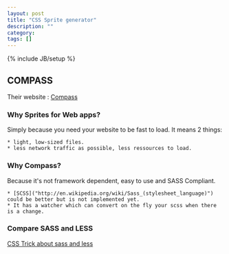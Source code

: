 ```yaml
---
layout: post
title: "CSS Sprite generator"
description: ""
category: 
tags: []
---
```

{% include JB/setup %}


## COMPASS

Their website : [Compass]("http://compass-style.org/help/tutorials/spriting/")

### Why Sprites for Web apps?

Simply because you need your website to be fast to load. It means 2 things:

    * light, low-sized files.
    * less network traffic as possible, less ressources to load.

### Why Compass?

Because it's not framework dependent, easy to use and SASS Compliant.

    * [SCSS]("http://en.wikipedia.org/wiki/Sass_(stylesheet_language)") could be better but is not implemented yet.
    * It has a watcher which can convert on the fly your scss when there is a change.

### Compare SASS and LESS

[CSS Trick about sass and less]("http://css-tricks.com/sass-vs-less/")

